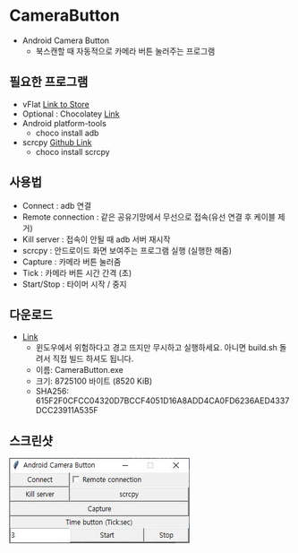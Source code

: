 # CameraButton
- Android Camera Button
    - 북스캔할 때 자동적으로 카메라 버튼 눌러주는 프로그램

## 필요한 프로그램
- vFlat [Link to Store](https://play.google.com/store/apps/details?id=com.voyagerx.scanner)
- Optional : Chocolatey [Link](https://chocolatey.org/)
- Android platform-tools
    - choco install adb
- scrcpy [Github Link](https://github.com/Genymobile/scrcpy)
    - choco install scrcpy

## 사용법
- Connect : adb 연결
- Remote connection : 같은 공유기망에서 무선으로 접속(유선 연결 후 케이블 제거)
- Kill server : 접속이 안될 때 adb 서버 재시작
- scrcpy : 안드로이드 화면 보여주는 프로그램 실행 (실행한 해줌)
- Capture : 카메라 버튼 눌러줌
- Tick : 카메라 버튼 시간 간격 (초)
- Start/Stop : 타이머 시작 / 중지

## 다운로드
- [Link](https://github.com/fnwinter/CameraButton/blob/main/source/dist/CameraButton.exe)
    - 윈도우에서 위험하다고 경고 뜨지만 무시하고 실행하세요. 아니면 build.sh 돌려서 직접 빌드 하셔도 됩니다.
    - 이름: CameraButton.exe
    - 크기: 8725100 바이트 (8520 KiB)
    - SHA256: 615F2F0CFCC04320D7BCCF4051D16A8ADD4CA0FD6236AED4337DCC23911A535F

## 스크린샷
![](https://github.com/fnwinter/CameraButton/blob/main/images/screenshot.JPG?raw=true)